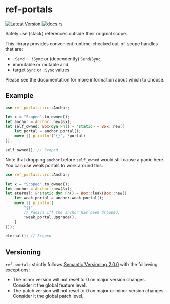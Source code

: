 # ref-portals

[![Latest Version](https://img.shields.io/crates/v/ref-portals.svg)](https://crates.io/crates/ref-portals)
[![docs.rs](https://docs.rs/ref-portals/badge.svg?version=1.0.0-beta.1)](https://docs.rs/ref-portals/1.0.0-beta.1/ref_portals/)

Safely use (stack) references outside their original scope.

This library provides convenient runtime-checked out-of-scope handles that are:

- `!Send + !Sync` or (dependently) `Send`/`Sync`,
- immutable or mutable and
- target `Sync` or `!Sync` values.

Please see the documentation for more information about which to choose.

## Example

```rust
use ref_portals::rc::Anchor;

let x = "Scoped".to_owned();
let anchor = Anchor::new(&x);
let self_owned: Box<dyn Fn() + 'static> = Box::new({
    let portal = anchor.portal();
    move || println!("{}", *portal)
});

self_owned(); // Scoped
```

Note that dropping `anchor` before `self_owned` would still cause a panic here.  
You can use weak portals to work around this:

```rust
use ref_portals::rc::Anchor;

let x = "Scoped".to_owned();
let anchor = Anchor::new(&x);
let eternal: &'static dyn Fn() = Box::leak(Box::new({
    let weak_portal = anchor.weak_portal();
    move || println!(
        "{}",
        // Panics iff the anchor has been dropped.
        *weak_portal.upgrade(),
    )
}));

eternal(); // Scoped
```

## Versioning

`ref-portals` strictly follows [Semantic Versioning 2.0.0](https://semver.org/spec/v2.0.0.html) with the following exceptions:

- The minor version will not reset to 0 on major version changes.  
Consider it the global feature level.
- The patch version will not reset to 0 on major or minor version changes.  
Consider it the global patch level.
